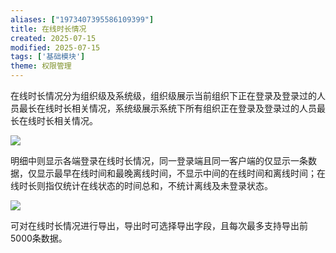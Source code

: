 ```yaml
---
aliases: ["1973407395586109399"]
title: 在线时长情况
created: 2025-07-15
modified: 2025-07-15
tags: ['基础模块']
theme: 权限管理
---
```


在线时长情况分为组织级及系统级，组织级展示当前组织下正在登录及登录过的人员最长在线时长相关情况，系统级展示系统下所有组织正在登录及登录过的人员最长在线时长相关情况。

![](https://myhelpdoc.oss-cn-heyuan.aliyuncs.com/mdimages/6f47b7c749f6dfcc7ee6c4f402c8782a.jpg)

明细中则显示各端登录在线时长情况，同一登录端且同一客户端的仅显示一条数据，仅显示最早在线时间和最晚离线时间，不显示中间的在线时间和离线时间；在线时长则指仅统计在线状态的时间总和，不统计离线及未登录状态。

![](https://myhelpdoc.oss-cn-heyuan.aliyuncs.com/mdimages/51070c01b0f93023f1384c176b36003e.jpg)

可对在线时长情况进行导出，导出时可选择导出字段，且每次最多支持导出前5000条数据。

